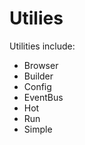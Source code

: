 # Utilies
Utilities include:
  - Browser
  - Builder
  - Config
  - EventBus
  - Hot
  - Run
  - Simple 